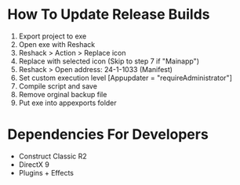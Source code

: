 ﻿# How To Update Release Builds
1. Export project to exe
2. Open exe with Reshack
3. Reshack > Action > Replace icon
4. Replace with selected icon (Skip to step 7 if "Mainapp")
5. Reshack > Open address: 24-1-1033 (Manifest)
6. Set custom execution level [Appupdater = "requireAdministrator"]
7. Compile script and save
8. Remove orginal backup file
9. Put exe into appexports folder

# Dependencies For Developers
- Construct Classic R2
- DirectX 9
- Plugins + Effects

